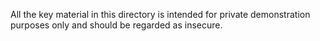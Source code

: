 All the key material in this directory is intended for private demonstration purposes only
and should be regarded as insecure.
